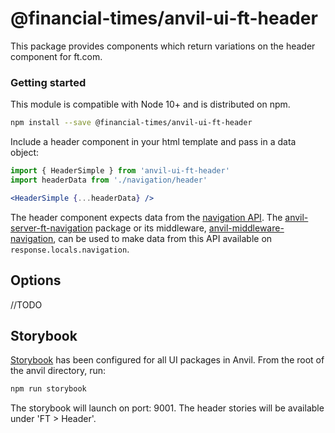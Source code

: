 # @financial-times/anvil-ui-ft-header

This package provides components which return variations on the header component for ft.com.


### Getting started

This module is compatible with Node 10+ and is distributed on npm.

```bash
npm install --save @financial-times/anvil-ui-ft-header
```

Include a header component in your html template and pass in a data object:

```jsx
import { HeaderSimple } from 'anvil-ui-ft-header'
import headerData from './navigation/header'

<HeaderSimple {...headerData} />
```

The header component expects data from the [navigation API](https://github.com/Financial-Times/next-navigation-api). The [anvil-server-ft-navigation](../anvil-server-ft-navigation/readme.md) package or its middleware, [anvil-middleware-navigation](../anvil-middleware-ft-navigation/readme.md), can be used to make data from this API available on `response.locals.navigation`.

## Options

//TODO

## Storybook

[Storybook](https://storybook.js.org/) has been configured for all UI packages in Anvil. From the root of the anvil directory, run:

```bash
npm run storybook
```

The storybook will launch on port: 9001. The header stories will be available under 'FT > Header'.
